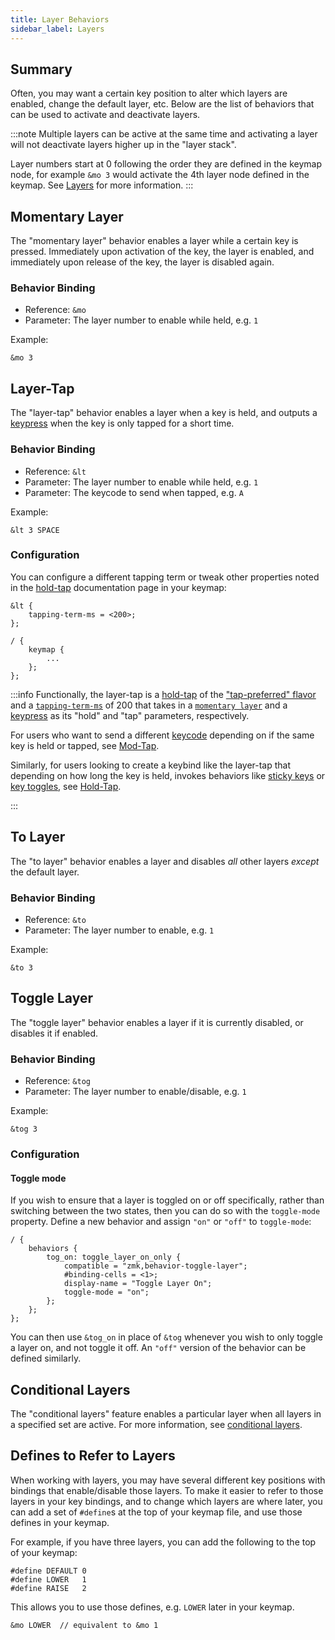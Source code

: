 ```yaml
---
title: Layer Behaviors
sidebar_label: Layers
---
```


## Summary

Often, you may want a certain key position to alter which layers are enabled, change the default layer, etc.
Below are the list of behaviors that can be used to activate and deactivate layers.

:::note
Multiple layers can be active at the same time and activating a layer will not deactivate layers higher up in the "layer stack".

Layer numbers start at 0 following the order they are defined in the keymap node, for example `&mo 3` would activate the 4th layer node defined in the keymap.
See [Layers](../index.mdx#layers) for more information.
:::

## Momentary Layer

The "momentary layer" behavior enables a layer while a certain key is pressed. Immediately upon
activation of the key, the layer is enabled, and immediately upon release of the key, the layer is disabled
again.

### Behavior Binding

- Reference: `&mo`
- Parameter: The layer number to enable while held, e.g. `1`

Example:

```dts
&mo 3
```

## Layer-Tap

The "layer-tap" behavior enables a layer when a key is held, and outputs a [keypress](key-press.md) when the key is only tapped for a short time.

### Behavior Binding

- Reference: `&lt`
- Parameter: The layer number to enable while held, e.g. `1`
- Parameter: The keycode to send when tapped, e.g. `A`

Example:

```dts
&lt 3 SPACE
```

### Configuration

You can configure a different tapping term or tweak other properties noted in the [hold-tap](hold-tap.mdx#advanced-configuration) documentation page in your keymap:

```dts
&lt {
    tapping-term-ms = <200>;
};

/ {
    keymap {
        ...
    };
};
```

:::info
Functionally, the layer-tap is a [hold-tap](hold-tap.mdx) of the ["tap-preferred" flavor](hold-tap.mdx#flavors) and a [`tapping-term-ms`](hold-tap.mdx#tapping-term-ms) of 200 that takes in a [`momentary layer`](#momentary-layer) and a [keypress](key-press.md) as its "hold" and "tap" parameters, respectively.

For users who want to send a different [keycode](../list-of-keycodes.mdx) depending on if the same key is held or tapped, see [Mod-Tap](mod-tap.md).

Similarly, for users looking to create a keybind like the layer-tap that depending on how long the key is held, invokes behaviors like [sticky keys](sticky-key.md) or [key toggles](key-toggle.md), see [Hold-Tap](hold-tap.mdx).

:::

## To Layer

The "to layer" behavior enables a layer and disables _all_ other layers _except_ the default layer.

### Behavior Binding

- Reference: `&to`
- Parameter: The layer number to enable, e.g. `1`

Example:

```dts
&to 3
```

## Toggle Layer

The "toggle layer" behavior enables a layer if it is currently disabled, or disables it if enabled.

### Behavior Binding

- Reference: `&tog`
- Parameter: The layer number to enable/disable, e.g. `1`

Example:

```dts
&tog 3
```

### Configuration

#### Toggle mode

If you wish to ensure that a layer is toggled on or off specifically, rather than switching between the two states, then you can do so with the `toggle-mode` property.
Define a new behavior and assign `"on"` or `"off"` to `toggle-mode`:

```dts
/ {
    behaviors {
        tog_on: toggle_layer_on_only {
            compatible = "zmk,behavior-toggle-layer";
            #binding-cells = <1>;
            display-name = "Toggle Layer On";
            toggle-mode = "on";
        };
    };
};
```

You can then use `&tog_on` in place of `&tog` whenever you wish to only toggle a layer on, and not toggle it off. An `"off"` version of the behavior can be defined similarly.

## Conditional Layers

The "conditional layers" feature enables a particular layer when all layers in a specified set are active.
For more information, see [conditional layers](../conditional-layers.md).

## Defines to Refer to Layers

When working with layers, you may have several different key positions with bindings that enable/disable those layers.
To make it easier to refer to those layers in your key bindings, and to change which layers are where later, you can
add a set of `#define`s at the top of your keymap file, and use those defines in your keymap.

For example, if you have three layers, you can add the following to the top of your keymap:

```dts
#define DEFAULT 0
#define LOWER   1
#define RAISE   2
```

This allows you to use those defines, e.g. `LOWER` later in your keymap.

```dts
&mo LOWER  // equivalent to &mo 1
```
